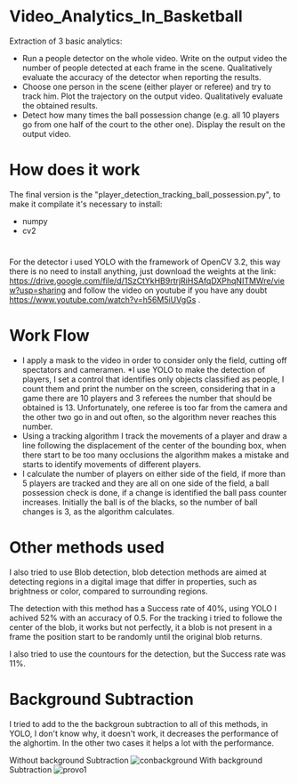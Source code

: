 # Video_Analytics_In_Basketball
Extraction of 3 basic analytics: 
- Run a people detector on the whole video. Write on the output video the number of people detected at each frame in the scene. Qualitatively evaluate the accuracy of the detector when reporting the results. 
- Choose one person in the scene (either player or referee) and try to track him. Plot the trajectory on the output video. Qualitatively evaluate the obtained results.
- Detect how many times the ball possession change (e.g. all 10 players go from one half of the court to the other one). Display the result on the output video.
# How does it work
The final version is the "player_detection_tracking_ball_possession.py", to make it compilate it's necessary to install: 
* numpy
* cv2
#
For the detector i used YOLO with the framework of OpenCV 3.2, this way there is no need to install anything, just download the weights at the link: https://drive.google.com/file/d/1SzCtYkHB9rtrjRiHSAfqDXPhqNITMWre/view?usp=sharing 
and follow the video on youtube if you have any doubt https://www.youtube.com/watch?v=h56M5iUVgGs .
# Work Flow
* I apply a mask to the video in order to consider only the field, cutting off spectators and cameramen.
 *I use YOLO to make the detection of players, I set a control that identifies only objects classified as people, I count them and print the number on the screen, considering that in a game there are 10 players and 3 referees the number that should be obtained is 13.
Unfortunately, one referee is too far from the camera and the other two go in and out often, so the algorithm never reaches this number. 
* Using a tracking algorithm I track the movements of a player and draw a line following the displacement of the center of the bounding box, when there start to be too many occlusions the algorithm makes a mistake and starts to identify movements of different players. 
* I calculate the number of players on either side of the field, if more than 5 players are tracked and they are all on one side of the field, a ball possession check is done, if a change is identified the ball pass counter increases. Initially the ball is of the blacks, so the number of ball changes is 3, as the algorithm calculates. 
# Other methods used 
I also tried to use  Blob detection, blob detection methods are aimed at detecting regions in a digital image that differ in properties, such as brightness or color, compared to surrounding regions. 


The detection with this method has a Success rate of 40%, using YOLO I achived 52% with an accuracy of 0.5. 
For the tracking i tried to followe the center of the blob, it works but not perfectly, it a blob is not present in a frame the position start to be randomly until the original blob returns.

I also tried to use the countours for the detection, but the Success rate was 11%.

# Background Subtraction
I tried to add to the the backgroun subtraction to all of this methods, in YOLO, I don't know why, it doesn't work, it decreases the performance  of the alghortim. In the other two cases it helps a lot with the performance.

Without background Subtraction 
![conbackground](https://user-images.githubusercontent.com/44268830/121672061-a1593e00-caaf-11eb-9375-76a6e713126a.png)
With background Subtraction 
![provo1](https://user-images.githubusercontent.com/44268830/121672076-a74f1f00-caaf-11eb-8cd5-1b8e3cbac012.png)

